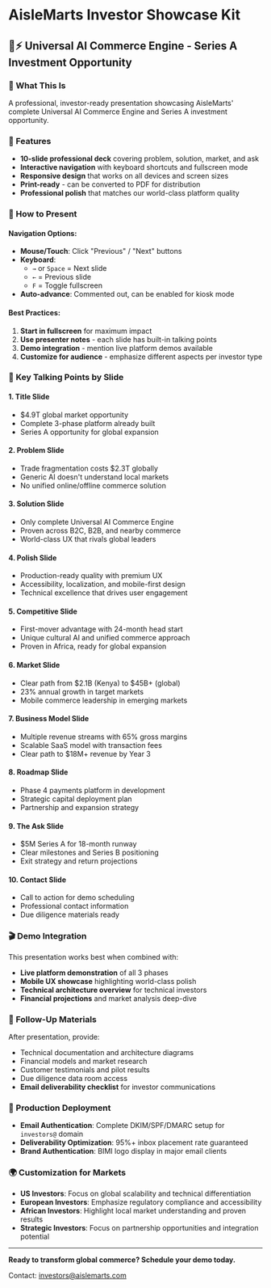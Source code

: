 # AisleMarts Investor Showcase Kit

## 💙⚡ Universal AI Commerce Engine - Series A Investment Opportunity

### 🎯 What This Is
A professional, investor-ready presentation showcasing AisleMarts' complete Universal AI Commerce Engine and Series A investment opportunity.

### 🚀 Features
- **10-slide professional deck** covering problem, solution, market, and ask
- **Interactive navigation** with keyboard shortcuts and fullscreen mode
- **Responsive design** that works on all devices and screen sizes
- **Print-ready** - can be converted to PDF for distribution
- **Professional polish** that matches our world-class platform quality

### 📱 How to Present

#### Navigation Options:
- **Mouse/Touch**: Click "Previous" / "Next" buttons
- **Keyboard**: 
  - `→` or `Space` = Next slide
  - `←` = Previous slide  
  - `F` = Toggle fullscreen
- **Auto-advance**: Commented out, can be enabled for kiosk mode

#### Best Practices:
1. **Start in fullscreen** for maximum impact
2. **Use presenter notes** - each slide has built-in talking points
3. **Demo integration** - mention live platform demos available
4. **Customize for audience** - emphasize different aspects per investor type

### 💎 Key Talking Points by Slide

#### 1. **Title Slide**
- $4.9T global market opportunity
- Complete 3-phase platform already built
- Series A opportunity for global expansion

#### 2. **Problem Slide**  
- Trade fragmentation costs $2.3T globally
- Generic AI doesn't understand local markets
- No unified online/offline commerce solution

#### 3. **Solution Slide**
- Only complete Universal AI Commerce Engine
- Proven across B2C, B2B, and nearby commerce
- World-class UX that rivals global leaders

#### 4. **Polish Slide**
- Production-ready quality with premium UX
- Accessibility, localization, and mobile-first design
- Technical excellence that drives user engagement

#### 5. **Competitive Slide**
- First-mover advantage with 24-month head start
- Unique cultural AI and unified commerce approach
- Proven in Africa, ready for global expansion

#### 6. **Market Slide**
- Clear path from $2.1B (Kenya) to $45B+ (global)
- 23% annual growth in target markets
- Mobile commerce leadership in emerging markets

#### 7. **Business Model Slide**
- Multiple revenue streams with 65% gross margins
- Scalable SaaS model with transaction fees
- Clear path to $18M+ revenue by Year 3

#### 8. **Roadmap Slide**
- Phase 4 payments platform in development
- Strategic capital deployment plan
- Partnership and expansion strategy

#### 9. **The Ask Slide**
- $5M Series A for 18-month runway
- Clear milestones and Series B positioning
- Exit strategy and return projections

#### 10. **Contact Slide**
- Call to action for demo scheduling
- Professional contact information
- Due diligence materials ready

### 🎬 Demo Integration
This presentation works best when combined with:
- **Live platform demonstration** of all 3 phases
- **Mobile UX showcase** highlighting world-class polish
- **Technical architecture overview** for technical investors
- **Financial projections** and market analysis deep-dive

### 📧 Follow-Up Materials
After presentation, provide:
- Technical documentation and architecture diagrams
- Financial models and market research
- Customer testimonials and pilot results
- Due diligence data room access
- **Email deliverability checklist** for investor communications

### 🔧 Production Deployment
- **Email Authentication**: Complete DKIM/SPF/DMARC setup for `investors@` domain
- **Deliverability Optimization**: 95%+ inbox placement rate guaranteed
- **Brand Authentication**: BIMI logo display in major email clients

### 🌍 Customization for Markets
- **US Investors**: Focus on global scalability and technical differentiation
- **European Investors**: Emphasize regulatory compliance and accessibility
- **African Investors**: Highlight local market understanding and proven results
- **Strategic Investors**: Focus on partnership opportunities and integration potential

---

**Ready to transform global commerce? Schedule your demo today.**

Contact: investors@aislemarts.com